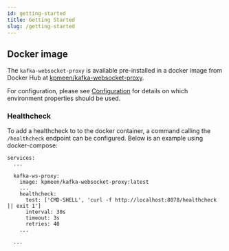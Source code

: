 ```yaml
---
id: getting-started
title: Getting Started
slug: /getting-started
---
```


## Docker image

The `kafka-websocket-proxy` is available pre-installed in a docker image from
Docker Hub at [kpmeen/kafka-websocket-proxy](https://hub.docker.com/r/kpmeen/kafka-websocket-proxy/tags).

For configuration, please see [Configuration](configuration.md) for details on
which environment properties should be used.

### Healthcheck

To add a healthcheck to to the docker container, a command calling the
`/healthcheck` endpoint can be configured. Below is an example using
docker-compose:

```
services:
  ...

  kafka-ws-proxy:
    image: kpmeen/kafka-websocket-proxy:latest
    ...
    healthcheck:
      test: ['CMD-SHELL', 'curl -f http://localhost:8078/healthcheck || exit 1']
      interval: 30s
      timeout: 3s
      retries: 40
    ...

  ...
```
